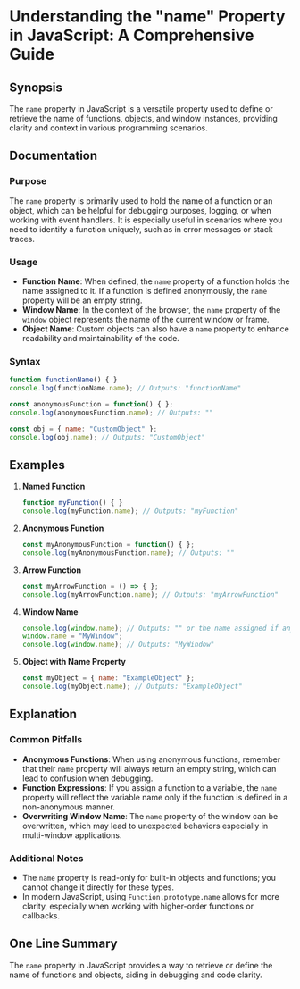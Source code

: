 <!--
Meta Description: # Understanding the "name" Property in JavaScript: A Comprehensive Guide ## Synopsis The `name` property in JavaScript is a versatile property used to...
Meta Keywords: name, function, property, window, javascript
-->

# Understanding the "name" Property in JavaScript: A Comprehensive Guide

## Synopsis
The `name` property in JavaScript is a versatile property used to define or retrieve the name of functions, objects, and window instances, providing clarity and context in various programming scenarios.

## Documentation
### Purpose
The `name` property is primarily used to hold the name of a function or an object, which can be helpful for debugging purposes, logging, or when working with event handlers. It is especially useful in scenarios where you need to identify a function uniquely, such as in error messages or stack traces.

### Usage
- **Function Name**: When defined, the `name` property of a function holds the name assigned to it. If a function is defined anonymously, the `name` property will be an empty string.
- **Window Name**: In the context of the browser, the `name` property of the `window` object represents the name of the current window or frame.
- **Object Name**: Custom objects can also have a `name` property to enhance readability and maintainability of the code.

### Syntax
```javascript
function functionName() { }
console.log(functionName.name); // Outputs: "functionName"

const anonymousFunction = function() { };
console.log(anonymousFunction.name); // Outputs: ""

const obj = { name: "CustomObject" };
console.log(obj.name); // Outputs: "CustomObject"
```

## Examples
1. **Named Function**
   ```javascript
   function myFunction() { }
   console.log(myFunction.name); // Outputs: "myFunction"
   ```

2. **Anonymous Function**
   ```javascript
   const myAnonymousFunction = function() { };
   console.log(myAnonymousFunction.name); // Outputs: ""
   ```

3. **Arrow Function**
   ```javascript
   const myArrowFunction = () => { };
   console.log(myArrowFunction.name); // Outputs: "myArrowFunction"
   ```

4. **Window Name**
   ```javascript
   console.log(window.name); // Outputs: "" or the name assigned if any
   window.name = "MyWindow";
   console.log(window.name); // Outputs: "MyWindow"
   ```

5. **Object with Name Property**
   ```javascript
   const myObject = { name: "ExampleObject" };
   console.log(myObject.name); // Outputs: "ExampleObject"
   ```

## Explanation
### Common Pitfalls
- **Anonymous Functions**: When using anonymous functions, remember that their `name` property will always return an empty string, which can lead to confusion when debugging.
- **Function Expressions**: If you assign a function to a variable, the `name` property will reflect the variable name only if the function is defined in a non-anonymous manner.
- **Overwriting Window Name**: The `name` property of the window can be overwritten, which may lead to unexpected behaviors especially in multi-window applications.

### Additional Notes
- The `name` property is read-only for built-in objects and functions; you cannot change it directly for these types.
- In modern JavaScript, using `Function.prototype.name` allows for more clarity, especially when working with higher-order functions or callbacks.

## One Line Summary
The `name` property in JavaScript provides a way to retrieve or define the name of functions and objects, aiding in debugging and code clarity.